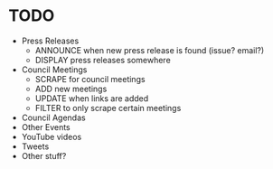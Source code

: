# TODO

- Press Releases
  - ANNOUNCE when new press release is found (issue? email?)
  - DISPLAY press releases somewhere
- Council Meetings
  - SCRAPE for council meetings
  - ADD new meetings
  - UPDATE when links are added
  - FILTER to only scrape certain meetings
- Council Agendas
- Other Events
- YouTube videos
- Tweets
- Other stuff?

